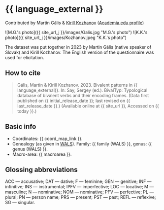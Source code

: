 # {{ language_external }}
Contributed by Martin Gális & [Kirill Kozhanov](https://www.uni-potsdam.de/de/slavische-linguistik/team/kirill-kozhanov) 
([Academia.edu profile](https://wipcad-potsdam.academia.edu/KirillKozhanov))

![M.G.'s photo]({{ site_url_j }}/images/Galis.jpg "M.G.'s photo")
![K.K.'s photo]({{ site_url_j }}/images/Kozhanov.jpeg "K.K.'s photo")

The dataset was put together in 2023 by Martin Gális (native speaker of Slovak) and Kirill Kozhanov. The English version of the questionnaire was used for elicitation. 

## How to cite
> Gális, Martin & Kirill Kozhanov. 2023. Bivalent patterns in {{ language_external}}. 
> In: Say, Sergey (ed.). BivalTyp: Typological database of bivalent verbs and their encoding frames. 
> (Data first published on {{ initial_release_date }}; 
> last revised on {{ last_release_date }}.) (Available online at {{ site_url }}, 
> Accessed on {{ today }}.)

## Basic info
- Coordinates: {{ coord_map_link }}.
- Genealogy (as given in [WALS](https://wals.info/)). Family: {{ family (WALS) }}, genus: {{ genus (WALS) }}.
- Macro-area: {{ macroarea }}.

## Glossing abbreviations
ACC — accusative; DAT — dative; F — feminine; GEN — genitive; INF — infinitive; INS — instrumental; IPFV — imperfective; LOC — locative; M — masculine; N — nominative; NOM — nominative; PFV — perfective; PL — plural; PN — person name; PRS — present; PST — past; REFL — reflexive; SG — singular.
